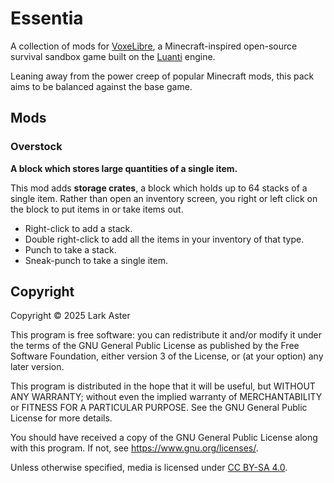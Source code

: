 # Essentia

A collection of mods for
[VoxeLibre](https://content.luanti.org/packages/Wuzzy/mineclone2/), a
Minecraft-inspired open-source survival sandbox game built on the
[Luanti](https://www.luanti.org/) engine.

Leaning away from the power creep of popular Minecraft mods, this pack aims to
be balanced against the base game.

## Mods

### Overstock

**A block which stores large quantities of a single item.**

This mod adds **storage crates**, a block which holds up to 64 stacks of a
single item. Rather than open an inventory screen, you right or left click on
the block to put items in or take items out.

- Right-click to add a stack.
- Double right-click to add all the items in your inventory of that type.
- Punch to take a stack.
- Sneak-punch to take a single item.

## Copyright

Copyright © 2025 Lark Aster

This program is free software: you can redistribute it and/or modify it under
the terms of the GNU General Public License as published by the Free Software
Foundation, either version 3 of the License, or (at your option) any later
version.

This program is distributed in the hope that it will be useful, but WITHOUT ANY
WARRANTY; without even the implied warranty of MERCHANTABILITY or FITNESS FOR A
PARTICULAR PURPOSE. See the GNU General Public License for more details.

You should have received a copy of the GNU General Public License along with
this program. If not, see <https://www.gnu.org/licenses/>.

Unless otherwise specified, media is licensed under [CC BY-SA
4.0](https://creativecommons.org/licenses/by-sa/4.0/).
